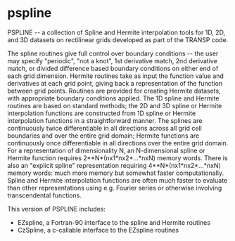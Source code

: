 # pspline
PSPLINE -- a collection of Spline and Hermite interpolation tools for 1D, 2D, and 3D datasets on rectilinear grids developed as part of the TRANSP code.

The spline routines give full control over boundary conditions -- the user may specify "periodic", "not a knot", 1st derivative match, 2nd derivative match, or divided difference based boundary conditions on either end of each grid dimension. Hermite routines take as input the function value and derivatives at each grid point, giving back a representation of the function between grid points. Routines are provided for creating Hermite datasets, with appropriate boundary conditions applied. The 1D spline and Hermite routines are based on standard methods; the 2D and 3D spline or Hermite interpolation functions are constructed from 1D spline or Hermite interpolation functions in a straightforward manner. The splines are continuously twice differentiable in all directions across all grid cell boundaries and over the entire grid domain; Hermite functions are continuously once differentiable in all directions over the entire grid domain. For a representation of dimensionality N, an N-dimensional spline or Hermite function requires 2\*\*N\*(nx1\*nx2\*...\*nxN) memory words. There is also an "explicit spline" representation requiring 4\*\*N\*(nx1\*nx2\*...\*nxN) memory words: much more memory but somewhat faster computationally. Spline and Hermite interpolation functions are often much faster to evaluate than other representations using e.g. Fourier series or otherwise involving transcendental functions.

This version of PSPLINE includes:
- EZspline, a Fortran-90 interface to the spline and Hermite routines
- CzSpline, a c-callable interface to the EZspline routines
